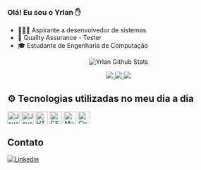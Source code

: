### Olá! Eu sou o Yrlan ✋
- 🧑🏽‍🎓 Aspirante a desenvolvedor de sistemas
- 🔭 Quality Assurance - Tester
- 🎓 Estudante de Engenharia de Computação

<div style="text-align: center;">

![Yrlan Github Stats](https://github-readme-stats.vercel.app/api?username=yrlanrteixeira&show_icons=false&theme=gruvbox)

</div>

<div style="text-align: center">
  <a href="https://github.com/yrlanrteixeira/projeto-lab-aedsII-figuras">
    <img src="https://github-readme-stats.vercel.app/api/pin/?username=yrlanrteixeira&repo=projeto-lab-aedsII-figuras" />
  </a>
  <a href="https://github.com/yrlanrteixeira/formacao-oop-ScreenMach">
    <img src="https://github-readme-stats.vercel.app/api/pin/?username=yrlanrteixeira&repo=formacao-oop-ScreenMach"/>
  </a>
  <a href="https://github.com/yrlanrteixeira/projeto-lab-aedsII-TimeDuendes">
    <img src="https://github-readme-stats.vercel.app/api/pin/?username=yrlanrteixeira&repo=projeto-lab-aedsII-TimeDuendes"/>
  </a>
</div>



## ⚙ Tecnologias utilizadas no meu dia a dia
<div style="display: inline_block;">    
    <img align="center" src="https://img.shields.io/badge/Java-ED8B00?style=for-the-badge&logo=openjdk&logoColor=white" alt="Java" style="height: 2em;">
    <img align="center" src="https://img.shields.io/badge/JavaScript-323330?style=for-the-badge&logo=javascript&logoColor=F7DF1E" alt="JavaScript" style="height: 2em;">
    <img align="center" src="https://img.shields.io/badge/HTML5-E34F26?style=for-the-badge&logo=html5&logoColor=white" alt="HTML" style="height: 2em;">
    <img align="center" src="https://img.shields.io/badge/CSS3-1572B6?style=for-the-badge&logo=css3&logoColor=white" alt="CSS" style="height: 2em;">
    <img align="center" src="https://img.shields.io/badge/MySQL-00000F?style=for-the-badge&logo=mysql&logoColor=white" alt="MySQL" style="height: 2em;">
    <img align="center" src="https://img.shields.io/badge/-cypress-%23E5E5E5?style=for-the-badge&logo=cypress&logoColor=058a5e" alt="Cypress" style="height: 2em;">

</div>

## Contato
[![Linkedin](https://img.shields.io/badge/LinkedIn-0077B5?style=for-the-badge&logo=linkedin&logoColor=white)](https://www.linkedin.com/in/yrlanteixeira/)
